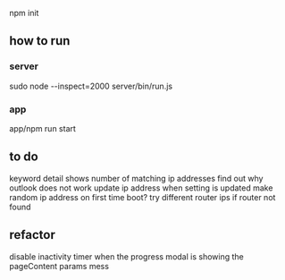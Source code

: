 npm init
## how to run
### server
sudo node --inspect=2000 server/bin/run.js

### app
app/npm run start

## to do
keyword detail shows number of matching ip addresses
find out why outlook does not work
update ip address when setting is updated 
make random ip address on first time boot?
try different router ips if router not found 

## refactor
disable inactivity timer when the progress modal is showing
the pageContent params mess